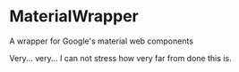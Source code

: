 # MaterialWrapper
A wrapper for Google's material web components

Very... very... I can not stress how very far from done this is.
